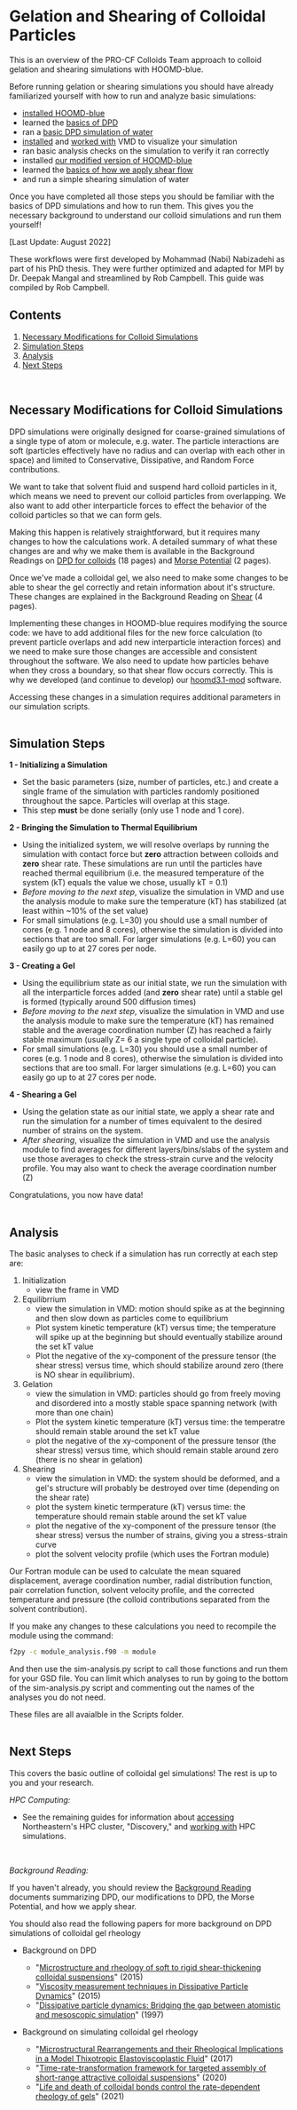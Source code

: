 # Gelation and Shearing of Colloidal Particles

This is an overview of the PRO-CF Colloids Team approach to colloid gelation and shearing simulations with HOOMD-blue.

Before running gelation or shearing simulations you should have already familiarized yourself with how to run and analyze basic simulations:
* [installed HOOMD-blue](/01-HOOMDblue-Install-Guide.md)
* learned the [basics of DPD](/Background-Reading/1-DPD-8pg.pdf)
* ran a [basic DPD simulation of water](/02-Simulating-waterDPD.md)
* [installed](/03-VMD-Install-Guide.md) and [worked with](/04-Using-VMD.md) VMD to visualize your simulation
* ran basic analysis checks on the simulation to verify it ran correctly
* installed [our modified version of HOOMD-blue](/01-HOOMDblue-Install-Guide.md#installing-hoomd31-mod) 
* learned the [basics of how we apply shear flow](/Background-Reading/4-Shearing-4pg.pdf)
* and run a simple shearing simulation of water

Once you have completed all those steps you should be familiar with the basics of DPD simulations and how to run them. This gives you the necessary background to understand our colloid simulations and run them yourself!

[Last Update: August 2022]

These workflows were first developed by Mohammad (Nabi) Nabizadehi as part of his PhD thesis. They were further optimized and adapted for MPI by Dr. Deepak Mangal and streamlined by Rob Campbell. This guide was compiled by Rob Campbell.
<br>

## Contents
1. [Necessary Modifications for Colloid Simulations](/07-Gelation-and-Shearing.md#necessary-modifications-for-colloid-simulations) 
2. [Simulation Steps](/07-Gelation-and-Shearing.md#simulation-steps)
3. [Analysis](/07-Gelation-and-Shearing.md#analysis)
4. [Next Steps](/07-Gelation-and-Shearing.md#next-steps)
<br>

## Necessary Modifications for Colloid Simulations 

DPD simulations were originally designed for coarse-grained simulations of a single type of atom or molecule, e.g. water. The particle interactions are soft (particles effectively have no radius and can overlap with each other in space) and limited to Conservative, Dissipative, and Random Force contributions.

We want to take that solvent fluid and suspend hard colloid particles in it, which means we need to prevent our colloid particles from overlapping. We also want to add other interparticle forces to effect the behavior of the colloid particles so that we can form gels.

Making this happen is relatively straightforward, but it requires many changes to how the calculations work. A detailed summary of what these changes are and why we make them is available in the Background Readings on [DPD for colloids](/Background-Reading/2-DPD-for-Colloids-18pg.pdf) (18 pages) and [Morse Potential](/Background-Reading/3-Morse-Potential-2pg.pdf) (2 pages).

Once we've made a colloidal gel, we also need to make some changes to be able to shear the gel correctly and retain information about it's structure. These changes are explained in the Background Reading on [Shear](/Background-Reading/4-Shearing-4pg.pdf) (4 pages).

Implementing these changes in HOOMD-blue requires modifying the source code: we have to add additional files for the new force calculation (to prevent particle overlaps and add new interparticle interaction forces) and we need to make sure those changes are accessible and consistent throughout the software. We also need to update how particles behave when they cross a boundary, so that shear flow occurs correctly. This is why we developed (and continue to develop) our [hoomd3.1-mod](https://github.com/procf/hoomd3.1-mod) software. 

Accessing these changes in a simulation requires additional parameters in our simulation scripts.
<br>
<br>
## Simulation Steps

**1 - Initializing a Simulation**
* Set the basic parameters (size, number of particles, etc.) and create a single frame of the simulation with particles randomly positioned throughout the sapce. Particles will overlap at this stage. 
* This step **must** be done serially (only use 1 node and 1 core).

**2 - Bringing the Simulation to Thermal Equilibrium**
* Using the initialized system, we will resolve overlaps by running the simulation with contact force but **zero** attraction between colloids and **zero** shear rate. These simulations are run until the particles have reached thermal equilibrium (i.e. the measured temperature of the system (kT) equals the value we chose, usually kT = 0.1)
* *Before moving to the next step*, visualize the simulation in VMD and use the analysis module to make sure the temperature (kT) has stabilized (at least within ~10% of the set value)
* For small simulations (e.g. L=30) you should use a small number of cores (e.g. 1 node and 8 cores), otherwise the simulation is divided into sections that are too small. For larger simulations (e.g. L=60) you can easily go up to at 27 cores per node.

**3 - Creating a Gel**
* Using the equilibrium state as our initial state, we run the simulation with all the interparticle forces added (and **zero** shear rate) until a stable gel is formed (typically around 500 diffusion times)
* *Before moving to the next step*, visualize the simulation in VMD and use the analysis module to make sure the temperature (kT) has remained stable and the average coordination number (Z) has reached a fairly stable maximum (usually Z= 6 a single type of colloidal particle).
* For small simulations (e.g. L=30) you should use a small number of cores (e.g. 1 node and 8 cores), otherwise the simulation is divided into sections that are too small. For larger simulations (e.g. L=60) you can easily go up to at 27 cores per node.

**4 - Shearing a Gel**
* Using the gelation state as our initial state, we apply a shear rate and run the simulation for a number of times equivalent to the desired number of strains on the system.
* *After shearing*, visualize the simulation in VMD and use the analysis module to find averages for different layers/bins/slabs of the system and use those averages to check the stress-strain curve and the velocity profile. You may also want to check the average coordination number (Z)

Congratulations, you now have data!
<br>
<br>
## Analysis

The basic analyses to check if a simulation has run correctly at each step are:
1. Initialization
	* view the frame in VMD
2. Equilibrrium
	* view the simulation in VMD: motion should spike as at the beginning and then slow down as particles come to equilibrium 
	* Plot system kinetic temperature (kT) versus time; the temperature will spike up at the beginning but should eventually stabilize around the set kT value
	* Plot the negative of the xy-component of the pressure tensor (the shear stress) versus time, which should stabilize around zero (there is NO shear in equilibrium).
3. Gelation
	* view the simulation in VMD: particles should go from freely moving and disordered into a mostly stable space spanning network (with more than one chain)
	* Plot the system kinetic temperature (kT) versus time: the temperatre should remain stable around the set kT value
	* plot the negative of the xy-component of the pressure tensor (the shear stress) versus time, which should remain stable around zero (there is no shear in gelation)
4. Shearing
	* view the simulation in VMD: the system should be deformed, and a gel's structure will probably be destroyed over time (depending on the shear rate)
	* plot the system kinetic termperature (kT) versus time: the temperature should remain stable around the set kT value
	* plot the negative of the xy-component of the pressure tensor (the shear stress) versus the number of strains, giving you a stress-strain curve
	* plot the solvent velocity profile (which uses the Fortran module) 

Our Fortran module can be used to calculate the mean squared displacement, average coordination number, radial distribution function, pair correlation function, solvent velocity profile, and the corrected temperature and pressure (the colloid contributions separated from the solvent contribution).

If you make any changes to these calculations you need to recompile the module using the command:
```bash
f2py -c module_analysis.f90 -m module
```

And then use the sim-analysis.py script to call those functions and run them for your GSD file. You can limit which analyses to run by going to the bottom of the sim-analysis.py script and commenting out the names of the analyses you do not need.

These files are all avaialble in the Scripts folder.
<br>
<br>
## Next Steps

This covers the basic outline of colloidal gel simulations! The rest is up to you and your research.

*HPC Computing:*
* See the remaining guides for information about [accessing](/09-Accessing-Discovery.md) Northeastern's HPC cluster, "Discovery," and [working with](/10-Slurm-and-Disco.md) HPC simulations.
<br>

*Background Reading:*

If you haven't already, you should review the [Background Reading](/Background-Reading) documents summarizing DPD, our modifications to DPD, the Morse Potential, and how we apply shear. 

You should also read the following papers for more background on DPD simulations of colloidal gel rheology
* Background on DPD
	* "[Microstructure and rheology of soft to rigid shear-thickening colloidal suspensions]" (2015) 
	* "[Viscosity measurement techniques in Dissipative Particle Dynamics]" (2015)
	* "[Dissipative particle dynamics: Bridging the gap between atomistic and mesoscopic simulation]" (1997)

* Background on simulating colloidal gel rheology
	* "[Microstructural Rearrangements and their Rheological Implications in a Model Thixotropic Elastoviscoplastic Fluid]" (2017)
	* "[Time-rate-transformation framework for targeted assembly of short-range attractive colloidal suspensions]" (2020)
	* "[Life and death of colloidal bonds control the rate-dependent rheology of gels]" (2021)

[Microstructure and rheology of soft to rigid shear-thickening colloidal suspensions]:https://sor.scitation.org/doi/10.1122/1.4931655 
[Viscosity measurement techniques in Dissipative Particle Dynamics]:https://doi.org/10.1016/j.cpc.2015.05.027
[Dissipative particle dynamics: Bridging the gap between atomistic and mesoscopic simulation]:https://doi.org/10.1063/1.474784
[Microstructural Rearrangements and their Rheological Implications in a Model Thixotropic Elastoviscoplastic Fluid]:https://doi.org/10.1103/PhysRevLett.118.048003
[Time-rate-transformation framework for targeted assembly of short-range attractive colloidal suspensions]:https://doi.org/10.1016/j.mtadv.2019.100026
[Life and death of colloidal bonds control the rate-dependent rheology of gels]:https://doi.org/10.1038/s41467-021-24416-x


